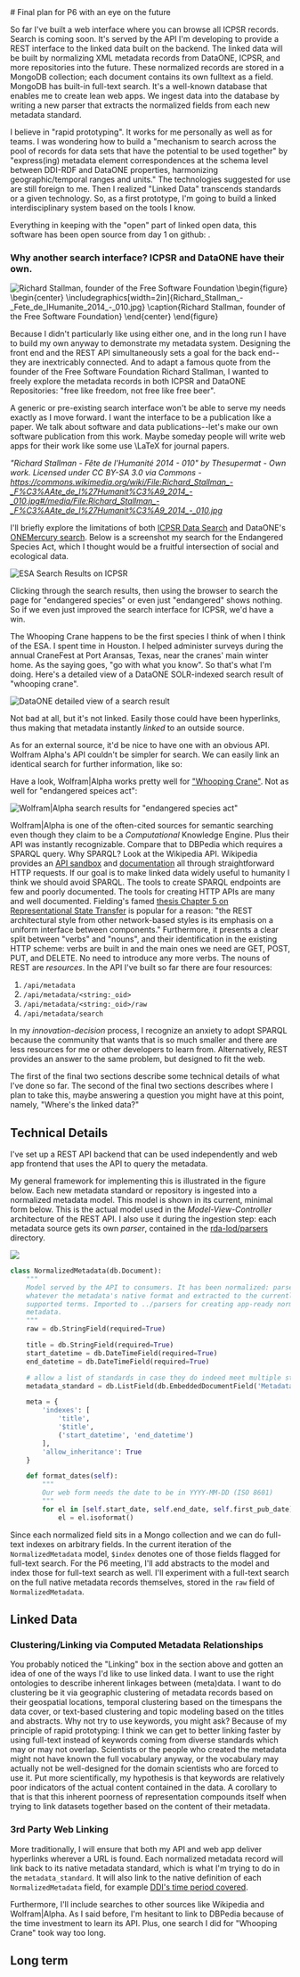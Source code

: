 <!DOCTYPE html>
<html>
<head>
<!-- Latest compiled and minified CSS -->
<link rel="stylesheet" href="https://maxcdn.bootstrapcdn.com/bootstrap/3.3.5/css/bootstrap.min.css">

<!-- Optional theme -->
<link rel="stylesheet" href="https://maxcdn.bootstrapcdn.com/bootstrap/3.3.5/css/bootstrap-theme.min.css">

<title>Plan for Plenary</title>
</head>


<body>
<div class="container">
#  Final plan for P6 with an eye on the future

So far I've built a web interface where you can browse all ICPSR records. Search
is coming soon. It's
served by the API I'm developing to provide a REST interface to the 
linked data built on the backend. The
linked data will be built by normalizing XML metadata records from DataONE,
ICPSR, and more repositories into the future. These normalized records are
stored in a MongoDB collection; each document contains its own fulltext as a
field. MongoDB has built-in full-text search. It's a well-known database that
enables me to create
lean web apps. We ingest data into the database by writing a new parser
that extracts the normalized fields from each new metadata standard.

I believe in "rapid prototyping". It works for me personally as well as for teams. 
I was wondering how to build
a "mechanism to search across the pool of 
records for data sets that have the potential to be used together" by
"express(ing) metadata element correspondences at the schema level
between DDI-RDF and DataONE properties, harmonizing
geographic/temporal ranges and units." The technologies
suggested for use are still foreign to me.  Then I realized "Linked Data"
transcends standards or a given technology. So, as a first prototype, 
I'm going to build a linked interdisciplinary system based on the tools I know. 

Everything in keeping with the "open" part of linked open data, this software
has been open source from day 1 on github: 
[](https://github.com/mtpain/rda-lod.git). 


### Why another search interface? ICPSR and DataONE have their own.

<div class="row">
<img align="left" id="stallman" src="Richard_Stallman_-_Fete_de_lHumanite_2014_-_010.jpg" alt="Richard
Stallman, founder of the Free Software Foundation"/>
\begin{figure}
\begin{center}
\includegraphics[width=2in]{Richard_Stallman_-_Fete_de_lHumanite_2014_-_010.jpg}
\caption{Richard Stallman, founder of the Free Software Foundation}
\end{center}
\end{figure}

Because I didn't particularly like using either one, 
and in the long run I have to
build my own anyway to demonstrate my metadata system. Designing the front end
and the REST API simultaneously sets a goal for the back end--they are 
inextricably connected.
And to adapt a famous quote from the founder
of the Free Software Foundation Richard Stallman, 
I wanted to freely explore the metadata records in both ICPSR and DataONE
Repositories: "free like freedom, not free like free beer". 

A generic or pre-existing search interface won't
be able to serve my needs exactly as I move forward. 
I want the interface to be a publication like
a paper. We talk about software and data publications--let's make our own 
software publication from this work. 
Maybe someday people will write web apps for their work like some use
\LaTeX for journal papers. 


<p id="stallman-citation">
<em>
"Richard Stallman -
Fête de l'Humanité 2014 - 010" by Thesupermat - Own work. Licensed under CC
BY-SA 3.0 via Commons -
<a
href="https://commons.wikimedia.org/wiki/File:Richard_Stallman_-_F%C3%AAte_de_l%27Humanit%C3%A9_2014_-_010.jpg#/media/File:Richard_Stallman_-_F%C3%AAte_de_l%27Humanit%C3%A9_2014_-_010.jpg">https://commons.wikimedia.org/wiki/File:Richard_Stallman_-_F%C3%AAte_de_l%27Humanit%C3%A9_2014_-_010.jpg#/media/File:Richard_Stallman_-_F%C3%AAte_de_l%27Humanit%C3%A9_2014_-_010.jpg</a>
</em>
</p>
</div>

I'll briefly explore the limitations of both [ICPSR Data
Search](https://www.icpsr.umich.edu/icpsrweb/ICPSR/) and DataONE's
[ONEMercury search](https://cn.dataone.org/onemercury/). Below is a screenshot
 my search for the Endangered Species Act, which I
thought would be a fruitful intersection of social and ecological data.

![ESA Search Results on ICPSR](icpsr_esa_search_results.png) 

Clicking through the search results, then using the browser to search the page for
"endangered species" or even just "endangered" shows nothing. So if we even just
improved the search interface for ICPSR, we'd have a win.

The Whooping Crane happens to be the first species I think of when I think of
the ESA. I spent time in Houston. I helped administer surveys during the annual 
CraneFest at Port Aransas, Texas, near the cranes' main winter home. As the 
saying goes, "go with what you know". So that's what I'm doing. 
Here's a detailed view of a DataONE SOLR-indexed search result of 
"whooping crane". 

![DataONE detailed view of a search result](data_one_search_result_unlinked_detail.png)

Not bad at all, but it's not linked. Easily those could have been hyperlinks,
thus making that metadata instantly _linked_ to an outside source.

As for an external source, it'd be nice to have one with an obvious API. 
Wolfram Alpha's API couldn't be simpler for search. 
We can easily link an identical search for further information, like so: 

Have a look, Wolfram|Alpha works pretty well for ["Whooping
Crane"](http://www.wolframalpha.com/input/?i=whooping+crane#). Not as well for 
"endangered speices act":

![Wolfram|Alpha search results for "endangered species act"](wolfram_alpha_endangered_species_act.png)

Wolfram|Alpha is one of the often-cited sources for semantic searching even
though they claim to be a _Computational_ Knowledge Engine.  Plus their API was
instantly recognizable. Compare that to DBPedia which requires a SPARQL query.
Why SPARQL? Look at the Wikipedia API. Wikipedia provides an 
[API sandbox](https://en.wikipedia.org/wiki/Special:ApiSandbox#action=query&list=search&srsearch=Albert%20Einstein&utf8=) 
and [documentation](https://www.mediawiki.org/wiki/API:Main_page) 
all through straightforward HTTP requests. If our goal is to make linked data
widely useful to humanity I think we should avoid SPARQL. The tools to create
SPARQL endpoints are few and poorly documented. The tools for creating HTTP APIs
are many and well documented. Fielding's famed [thesis Chapter 5 on
Representational State
Transfer](https://www.ics.uci.edu/~fielding/pubs/dissertation/rest_arch_style.htm)
is popular for a reason: "the REST architectural style from other network-based
styles is its emphasis on a uniform interface between components." Furthermore,
it presents a clear split between "verbs" and "nouns", and their identification
in the existing HTTP scheme: verbs are built in and the main ones we need are
GET, POST, PUT, and DELETE. No need to introduce any more verbs. The nouns of
REST are _resources_. In the API I've built so far there are four resources:

1. `/api/metadata`
1. `/api/metadata/<string:_oid>`
1. `/api/metadata/<string:_oid>/raw`
1. `/api/metadata/search`


In my _innovation-decision_ process, I recognize an anxiety to adopt SPARQL
because the community that wants that is so much smaller and there are less
resources for me or other developers to learn from. Alternatively, REST 
provides an answer to the same problem, but designed to fit the web.

The first of the final two sections describe some technical details of what 
I've done so far. The second of the final two sections describes where I plan to
take this, maybe answering a question you might have at this point, namely,
"Where's the linked data?"


## Technical Details

I've set up a REST API backend that can be used 
independently and web app frontend that uses the API to query the metadata.

My general framework for implementing this is illustrated in the figure below.
Each new metadata standard or repository is ingested into a normalized metadata
model. This model is shown in its current, minimal form below.  This is the
actual model used in the _Model-View-Controller_ architecture of the REST API. I
also use it during the ingestion step: each metadata source gets its own
_parser_, contained in the 
[rda-lod/parsers](https://github.com/mtpain/rda-lod/tree/master/parsers)
directory.

![](lidd-hierarchy.png)


```python
class NormalizedMetadata(db.Document):
    """
    Model served by the API to consumers. It has been normalized: parsed from
    whatever the metadata's native format and extracted to the currently
    supported terms. Imported to ../parsers for creating app-ready normalized
    metadata.
    """
    raw = db.StringField(required=True)

    title = db.StringField(required=True)
    start_datetime = db.DateTimeField(required=True)
    end_datetime = db.DateTimeField(required=True)

    # allow a list of standards in case they do indeed meet multiple standards
    metadata_standard = db.ListField(db.EmbeddedDocumentField('MetadataStandard'))

    meta = {
        'indexes': [
            'title',
            '$title',
            ('start_datetime', 'end_datetime')
        ],
        'allow_inheritance': True
    }

    def format_dates(self):
        """
        Our web form needs the date to be in YYYY-MM-DD (ISO 8601)
        """
        for el in [self.start_date, self.end_date, self.first_pub_date]:
            el = el.isoformat()
```

Since each normalized field sits in a Mongo collection and we can do full-text
indexes on arbitrary fields. In the current iteration of the
`NormalizedMetadata` model, `$index` denotes one of those fields flagged 
for full-text search. For the P6 meeting, I'll add abstracts to the model
and index those for full-text search as well. I'll experiment with a full-text
search on the full native metadata records themselves, stored in the `raw` 
field of `NormalizedMetadata`.


## Linked Data

### Clustering/Linking via Computed Metadata Relationships

You probably noticed the "Linking" box in the section above and gotten an idea
of one of the ways I'd like to use linked data. I want to use the right
ontologies to describe inherent linkages between (meta)data. 
I want to do clustering be it via geographic clustering of metadata records 
based on their geospatial locations, temporal clustering based on 
the timespans the data cover, or text-based clustering and topic modeling 
based on the titles and abstracts. Why not try to use keywords, you might ask? 
Because of my principle of rapid prototyping: I think we can get to better 
linking faster by using full-text instead of keywords coming from diverse
standards which may or may not overlap. Scientists or the people who created the
metadata might not have known the full vocabulary anyway, or the vocabulary may
actually not be well-designed for the domain scientists who are forced to use
it. Put more scientifically, my hypothesis is that keywords are relatively poor
indicators of the actual content contained in the data. A corollary to that is
that this inherent poorness of representation compounds itself when trying to
link datasets together based on the content of their metadata.


### 3rd Party Web Linking

More traditionally, I will ensure that both my API and web app deliver
hyperlinks wherever a URL is found. Each normalized metadata record will link
back to its native metadata standard, which is what I'm trying to do in the 
`metadata_standard`.  It will also link to the native definition of each
`NormalizedMetadata` field, for example 
[DDI's time period
covered](http://www.ddialliance.org/Specification/DDI-Codebook/2.5/XMLSchema/field_level_documentation_files/schemas/codebook_xsd/elements/timePrd.html#a4).

Furthermore, I'll include searches to other sources like Wikipedia and
Wolfram|Alpha. As I said before, I'm hesitant to link to DBPedia because of the
time investment to learn its API. Plus, one search I did for "Whooping Crane"
took way too long.


## Long term

</div>
</body>
</html>
